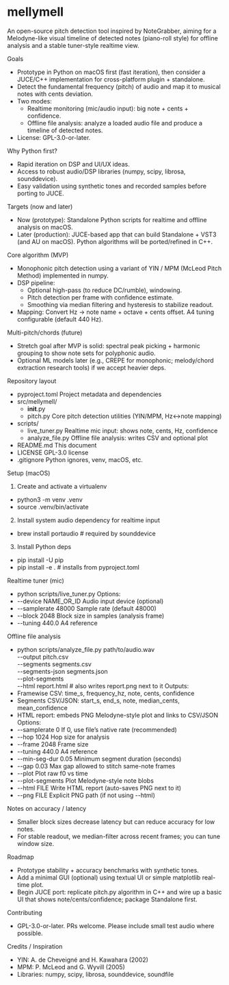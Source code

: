 # mellymell

An open-source pitch detection tool inspired by NoteGrabber, aiming for a Melodyne-like visual timeline of detected notes (piano-roll style) for offline analysis and a stable tuner-style realtime view.

Goals
- Prototype in Python on macOS first (fast iteration), then consider a JUCE/C++ implementation for cross-platform plugin + standalone.
- Detect the fundamental frequency (pitch) of audio and map it to musical notes with cents deviation.
- Two modes:
  - Realtime monitoring (mic/audio input): big note + cents + confidence.
  - Offline file analysis: analyze a loaded audio file and produce a timeline of detected notes.
- License: GPL-3.0-or-later.

Why Python first?
- Rapid iteration on DSP and UI/UX ideas.
- Access to robust audio/DSP libraries (numpy, scipy, librosa, sounddevice).
- Easy validation using synthetic tones and recorded samples before porting to JUCE.

Targets (now and later)
- Now (prototype): Standalone Python scripts for realtime and offline analysis on macOS.
- Later (production): JUCE-based app that can build Standalone + VST3 (and AU on macOS). Python algorithms will be ported/refined in C++.

Core algorithm (MVP)
- Monophonic pitch detection using a variant of YIN / MPM (McLeod Pitch Method) implemented in numpy.
- DSP pipeline:
  - Optional high-pass (to reduce DC/rumble), windowing.
  - Pitch detection per frame with confidence estimate.
  - Smoothing via median filtering and hysteresis to stabilize readout.
- Mapping: Convert Hz -> note name + octave + cents offset. A4 tuning configurable (default 440 Hz).

Multi-pitch/chords (future)
- Stretch goal after MVP is solid: spectral peak picking + harmonic grouping to show note sets for polyphonic audio.
- Optional ML models later (e.g., CREPE for monophonic; melody/chord extraction research tools) if we accept heavier deps.

Repository layout
- pyproject.toml          Project metadata and dependencies
- src/mellymell/
  - __init__.py
  - pitch.py              Core pitch detection utilities (YIN/MPM, Hz<->note mapping)
- scripts/
  - live_tuner.py         Realtime mic input: shows note, cents, Hz, confidence
  - analyze_file.py       Offline file analysis: writes CSV and optional plot
- README.md               This document
- LICENSE                 GPL-3.0 license
- .gitignore              Python ignores, venv, macOS, etc.

Setup (macOS)
1) Create and activate a virtualenv
- python3 -m venv .venv
- source .venv/bin/activate

2) Install system audio dependency for realtime input
- brew install portaudio   # required by sounddevice

3) Install Python deps
- pip install -U pip
- pip install -e .         # installs from pyproject.toml

Realtime tuner (mic)
- python scripts/live_tuner.py
Options:
- --device NAME_OR_ID     Audio input device (optional)
- --samplerate 48000      Sample rate (default 48000)
- --block 2048            Block size in samples (analysis frame)
- --tuning 440.0          A4 reference

Offline file analysis
- python scripts/analyze_file.py path/to/audio.wav \
    --output pitch.csv \
    --segments segments.csv \
    --segments-json segments.json \
    --plot-segments \
    --html report.html   # also writes report.png next to it
Outputs:
- Framewise CSV: time_s, frequency_hz, note, cents, confidence
- Segments CSV/JSON: start_s, end_s, note, median_cents, mean_confidence
- HTML report: embeds PNG Melodyne-style plot and links to CSV/JSON
Options:
- --samplerate 0          If 0, use file’s native rate (recommended)
- --hop 1024              Hop size for analysis
- --frame 2048            Frame size
- --tuning 440.0          A4 reference
- --min-seg-dur 0.05      Minimum segment duration (seconds)
- --gap 0.03              Max gap allowed to stitch same-note frames
- --plot                  Plot raw f0 vs time
- --plot-segments         Plot Melodyne-style note blobs
- --html FILE             Write HTML report (auto-saves PNG next to it)
- --png FILE              Explicit PNG path (if not using --html)

Notes on accuracy / latency
- Smaller block sizes decrease latency but can reduce accuracy for low notes.
- For stable readout, we median-filter across recent frames; you can tune window size.

Roadmap
- Prototype stability + accuracy benchmarks with synthetic tones.
- Add a minimal GUI (optional) using textual UI or simple matplotlib real-time plot.
- Begin JUCE port: replicate pitch.py algorithm in C++ and wire up a basic UI that shows note/cents/confidence; package Standalone first.

Contributing
- GPL-3.0-or-later. PRs welcome. Please include small test audio where possible.

Credits / Inspiration
- YIN: A. de Cheveigné and H. Kawahara (2002)
- MPM: P. McLeod and G. Wyvill (2005)
- Libraries: numpy, scipy, librosa, sounddevice, soundfile

